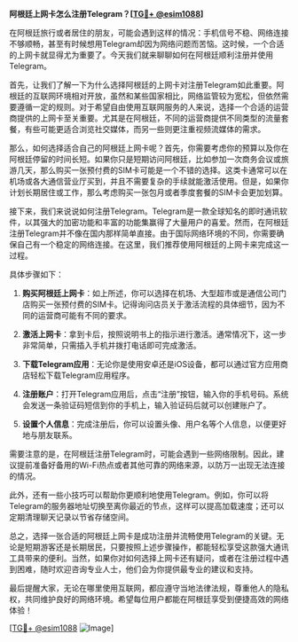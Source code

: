 **阿根廷上网卡怎么注册Telegram？[[TG💪+ @esim1088](https://t.me/s/esim1088)]**

在阿根廷旅行或者居住的朋友，可能会遇到这样的情况：手机信号不稳、网络连接不够顺畅，甚至有时候想用Telegram却因为网络问题而苦恼。这时候，一个合适的上网卡就显得尤为重要了。今天我们就来聊聊如何在阿根廷顺利注册并使用Telegram。

首先，让我们了解一下为什么选择阿根廷的上网卡对注册Telegram如此重要。阿根廷的互联网环境相对开放，虽然和某些国家相比，网络监管较为宽松，但依然需要遵循一定的规则。对于希望自由使用互联网服务的人来说，选择一个合适的运营商提供的上网卡至关重要。尤其是在阿根廷，不同的运营商提供不同类型的流量套餐，有些可能更适合浏览社交媒体，而另一些则更注重视频流媒体的需求。

那么，如何选择适合自己的阿根廷上网卡呢？首先，你需要考虑你的预算以及你在阿根廷停留的时间长短。如果你只是短期访问阿根廷，比如参加一次商务会议或旅游几天，那么购买一张预付费的SIM卡可能是一个不错的选择。这类卡通常可以在机场或各大通信营业厅买到，并且不需要复杂的手续就能激活使用。但是，如果你计划长期居住或工作，那么考虑购买一张包月或者季度套餐的SIM卡会更加划算。

接下来，我们来说说如何注册Telegram。Telegram是一款全球知名的即时通讯软件，以其强大的加密功能和丰富的功能集赢得了大量用户的喜爱。然而，在阿根廷注册Telegram并不像在国内那样简单直接。由于国际网络环境的不同，你需要确保自己有一个稳定的网络连接。在这里，我们推荐使用阿根廷的上网卡来完成这一过程。

具体步骤如下：

1. **购买阿根廷上网卡**：如上所述，你可以选择在机场、大型超市或是通信公司门店购买一张预付费的SIM卡。记得询问店员关于激活流程的具体细节，因为不同的运营商可能有不同的要求。

2. **激活上网卡**：拿到卡后，按照说明书上的指示进行激活。通常情况下，这一步非常简单，只需插入手机并拨打电话即可完成激活。

3. **下载Telegram应用**：无论你是使用安卓还是iOS设备，都可以通过官方应用商店轻松下载Telegram应用程序。

4. **注册账户**：打开Telegram应用后，点击“注册”按钮，输入你的手机号码。系统会发送一条验证码短信到你的手机上，输入验证码后就可以创建账户了。

5. **设置个人信息**：完成注册后，你可以设置头像、用户名等个人信息，以便更好地与朋友联系。

需要注意的是，在阿根廷注册Telegram时，可能会遇到一些网络限制。因此，建议提前准备好备用的Wi-Fi热点或者其他可靠的网络来源，以防万一出现无法连接的情况。

此外，还有一些小技巧可以帮助你更顺利地使用Telegram。例如，你可以将Telegram的服务器地址切换至离你最近的节点，这样可以提高加载速度；还可以定期清理聊天记录以节省存储空间。

总之，选择一张合适的阿根廷上网卡是成功注册并流畅使用Telegram的关键。无论是短期游客还是长期居民，只要按照上述步骤操作，都能轻松享受这款强大通讯工具带来的便利。当然，如果你对如何选择上网卡还有疑问，或者在注册过程中遇到困难，随时欢迎咨询专业人士，他们会为你提供最专业的建议和支持。

最后提醒大家，无论在哪里使用互联网，都应遵守当地法律法规，尊重他人的隐私权，共同维护良好的网络环境。希望每位用户都能在阿根廷享受到便捷高效的网络体验！

[[TG💪+ @esim1088](https://t.me/s/esim1088) ![Image](https://i.postimg.cc/4NQfJmqS/Snipaste-2025-05-13-00-14-12.png)]